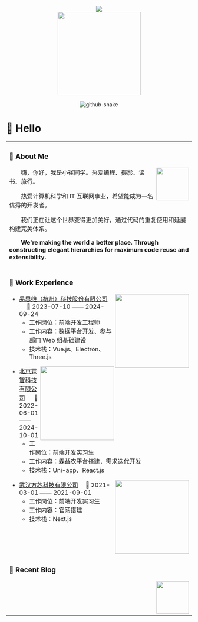 <div align="center">


  <!-- dynamic typing effect 动态打字效果 -->

  <div>
    <a href="https://blog.sunguoqi.com/">
      <img src="https://readme-typing-svg.demolab.com?font=Fira+Code&pause=1000&width=435&lines=console.log(%22Hello%2C%20World%22);小崔同学祝您今天愉快!&center=true&size=27" />
    </a>
  </div>


  <!-- knock code pictures 敲代码的图片 -->

  <picture>
    <source media="(prefers-color-scheme: dark)" srcset="https://cdn.jsdelivr.net/gh/cuifanfan/cuifanfan/assets/images/coding.gif" />
    <source media="(prefers-color-scheme: light)" srcset="https://cdn.jsdelivr.net/gh/cuifanfan/cuifanfan/assets/images/developer.svg" height="225px" />
    <img src="https://cdn.jsdelivr.net/gh/cuifanfan/cuifanfan/assets/images/coding.gif" />
  </picture>


  <!-- for beauty 留个空行好看点 -->

  <div>&nbsp;</div>

  <!-- Snake Code Contribution Map 贪吃蛇代码贡献图 -->

  <picture>
    <source media="(prefers-color-scheme: dark)" srcset="https://cdn.jsdelivr.net/gh/cuifanfan/cuifanfan/profile-snake-contrib/github-contribution-grid-snake-dark.svg" />
    <source media="(prefers-color-scheme: light)" srcset="https://cdn.jsdelivr.net/gh/cuifanfan/cuifanfan/profile-snake-contrib/github-contribution-grid-snake.svg" />
    <img alt="github-snake" src="https://cdn.jsdelivr.net/gh/cuifanfan/cuifanfan/profile-snake-contrib/github-contribution-grid-snake-dark.svg" />
  </picture>


</div>

#  🙋 Hello

<table>


<tr><td>

### 🤺 About Me

<img align="right" width="88" src="https://cdn.jsdelivr.net/gh/cuifanfan/cuifanfan/assets/images/jobs.png" />

<p>&emsp;&emsp;嗨，你好，我是小崔同学。热爱编程、摄影、读书、旅行。</p>
<p>&emsp;&emsp;热爱计算机科学和 IT 互联网事业，希望能成为一名优秀的开发者。</p>
<p>&emsp;&emsp;我们正在让这个世界变得更加美好，通过代码的重复使用和延展构建完美体系。</p>
<p>&emsp;&emsp;<strong>We're making the world a better place. Through constructing elegant hierarchies for maximum code reuse and extensibility.</strong></p>
<p></p>

</td></tr>

<tr><td>

### 🏢 Work Experience

<img align="right" width="200" src="https://www.isv-tech.com/themes/simpleboot3/public/assets/images/logo1.png" />

- [易思维（杭州）科技股份有限公司](https://www.isv-tech.com/) &emsp; 📌 2023-07-10 —— 2024-09-24
  - 工作岗位：前端开发工程师
  - 工作内容：数据平台开发、参与部门 Web 组基础建设
  - 技术栈：Vue.js、Electron、Three.js


<p></p>

<img align="right" width="200" src="" />

- [北京霖智科技有限公司](https://aiqicha.baidu.com/detail/compinfo?pid=29393302433659&rq=ef&pd=ee&from=ps&query=北京霖智科技有限公司) &emsp; 📌 2022-06-01 —— 2024-10-01
  - 工作岗位：前端开发实习生
  - 工作内容：霖益农平台搭建，需求迭代开发
  - 技术栈：Uni-app、React.js

<img align="right" width="200" src="" />

- [武汉方芯科技有限公司](https://aiqicha.baidu.com/detail/compinfo?pid=29393302433659&rq=ef&pd=ee&from=ps&query=北京霖智科技有限公司)&emsp; 📌 2021-03-01 —— 2021-09-01
  - 工作岗位：前端开发实习生
  - 工作内容：官网搭建
  - 技术栈：Next.js

</td></tr>

<tr><td>

### 📃 Recent Blog

<img align="right" width="88" src="https://cdn.jsdelivr.net/gh/cuifanfan/cuifanfan/assets/images/astronaut.png" />

<!-- START_SECTION:blog -->
<!-- END_SECTION:blog -->

</td></tr>
</table>
